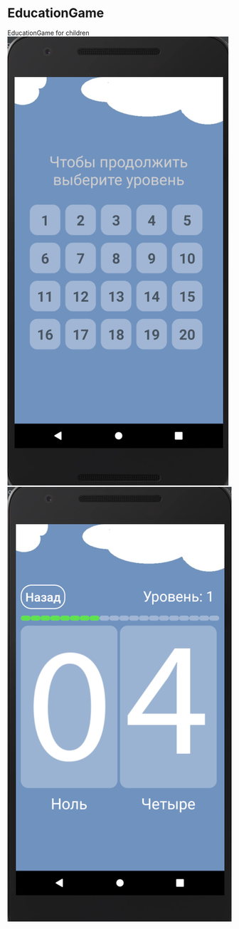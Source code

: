 # EducationGame
EducationGame for children
![](https://github.com/gentylovePY/EducationGame/raw/master/app/src/main/res/drawable/readme.png)
![](https://github.com/gentylovePY/EducationGame/raw/master/app/src/main/res/drawable/readme2.png)

